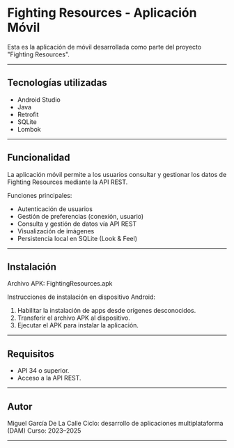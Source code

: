 Fighting Resources - Aplicación Móvil
=====================================

Esta es la aplicación de móvil desarrollada como parte del proyecto "Fighting Resources".

------------------------------------------------------------

Tecnologías utilizadas
----------------------

- Android Studio
- Java
- Retrofit
- SQLite
- Lombok

------------------------------------------------------------

Funcionalidad
-------------

La aplicación móvil permite a los usuarios consultar y gestionar los datos de Fighting Resources mediante la API REST.

Funciones principales:

- Autenticación de usuarios
- Gestión de preferencias (conexión, usuario)
- Consulta y gestión de datos vía API REST
- Visualización de imágenes
- Persistencia local en SQLite (Look & Feel)

------------------------------------------------------------

Instalación
-----------

Archivo APK: FightingResources.apk

Instrucciones de instalación en dispositivo Android:

1. Habilitar la instalación de apps desde orígenes desconocidos.
2. Transferir el archivo APK al dispositivo.
3. Ejecutar el APK para instalar la aplicación.

------------------------------------------------------------

Requisitos
----------

- API 34 o superior.
- Acceso a la API REST.

------------------------------------------------------------

Autor
-----

Miguel García De La Calle
Ciclo: desarrollo de aplicaciones multiplataforma (DAM)
Curso: 2023–2025

------------------------------------------------------------